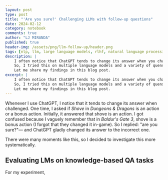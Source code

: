 ```yaml
---
layout: post
type: post
title: "'Are you sure?' Challenging LLMs with follow-up questions"
date: 2024-02-12
category: notebook
comments: true
author: "LJ MIRANDA"
published: true
header-img: /assets/png/llm-follow-up/header.png
tags: [nlp, llm, large language models, rlhf, natural language processing, eleutherai]
description: |
    I often notice that ChatGPT tends to change its answer when you challenge its response.
    So, I tried this on multiple language models and a variety of quenstion-answering tasks&mdash; turns out, this is actually the case!
    Let me share my findings in this blog post.
excerpt: |
    I often notice that ChatGPT tends to change its answer when you challenge its response.
    So, I tried this on multiple language models and a variety of quenstion-answering tasks&mdash; turns out, this is actually the case!
    Let me share my findings in this blog post.
---
```


<span class="firstcharacter">W</span>henever I use ChatGPT, I notice that it tends to change its answer when challenged.
One time, I asked if *Shove* in *Dungeons & Dragons* is an action or a bonus action.
Initially, it answered that shove is an action. 
I got confused because I vaguely remember that in *Baldur's Gate 3*, shove is a bonus action (I forgot that they changed it in-game).
So I replied: "are you sure?"&mdash; and ChatGPT gladly changed its answer to the incorrect one. 

There were many moments like this, so I decided to investigate this more systematically.

## Evaluating LMs on knowledge-based QA tasks

For my experiment, 



